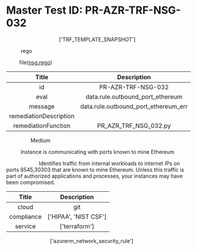



# Master Test ID: PR-AZR-TRF-NSG-032


***<font color="white">Master Snapshot Id:</font>*** ['TRF_TEMPLATE_SNAPSHOT']

***<font color="white">type:</font>*** rego

***<font color="white">rule:</font>*** file([nsg.rego])  
  
  
  
  

|Title|Description|
| :---: | :---: |
|id|PR-AZR-TRF-NSG-032|
|eval|data.rule.outbound_port_ethereum|
|message|data.rule.outbound_port_ethereum_err|
|remediationDescription||
|remediationFunction|PR_AZR_TRF_NSG_032.py|


***<font color="white">Severity:</font>*** Medium

***<font color="white">Title:</font>*** Instance is communicating with ports known to mine Ethereum

***<font color="white">Description:</font>*** Identifies traffic from internal workloads to internet IPs on ports 8545,30303 that are known to mine Ethereum. Unless this traffic is part of authorized applications and processes, your instances may have been compromised.  
  
  

|Title|Description|
| :---: | :---: |
|cloud|git|
|compliance|['HIPAA', 'NIST CSF']|
|service|['terraform']|


***<font color="white">Resource Types:</font>*** ['azurerm_network_security_rule']


[nsg.rego]: https://github.com/prancer-io/prancer-compliance-test/tree/master/azure/terraform/nsg.rego
